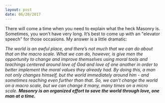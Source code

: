 ```yaml
---
layout: post
date: 06/20/2017
---
```

There will come a time when you need to explain what the heck Masonry is. Sometimes, you won’t have very long. It’s best to come up with an "elevator speech" for those occasions. My answer is a little dramatic:

*The world is an awful place, and there’s not much that we can do about that on the macro scale. What we can do, however, is give men the opportunity to change and improve themselves using moral tools and teachings centered around love of God and love of one another in order to better implement the moral values they already had. By doing this, a man not only changes himself, but the world immediately around him - and sometimes reaching even further than that. So, we can’t change the world on a macro scale, but we can change it many, many times on a micro scale.* ***Masonry is an organized effort to save the world through love, one man at a time.***

